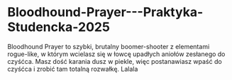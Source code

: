 # Bloodhound-Prayer---Praktyka-Studencka-2025
Bloodhound Prayer to szybki, brutalny boomer-shooter z elementami rogue-like, w którym wcielasz się w łowcę upadłych aniołów zesłanego do czyśćca. Masz dość karania dusz w piekle, więc postanawiasz wpaść do czyśćca i zrobić tam totalną rozwałkę.
Lalala
